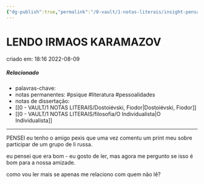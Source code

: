 ```yaml
---
{"dg-publish":true,"permalink":"/0-vault/1-notas-literais/insight-pensamento-e-meditacao/lendo-irmaos-karamazov/","tags":["psique","literatura","pessoalidades"],"dgHomeLink":true,"dgShowLocalGraph":true,"dgShowFileTree":true,"dgEnableSearch":true}
---
```


# LENDO IRMAOS KARAMAZOV
criado em: 18:16 2022-08-09

##### Relacionado
- palavras-chave: 
- notas permanentes: #psique #literatura #pessoalidades 
- notas de dissertação:
- [[0 - VAULT/1 NOTAS LITERAIS/Dostoiévski, Fiodor\|Dostoiévski, Fiodor]]
- [[0 - VAULT/1 NOTAS LITERAIS/filosofia/O Individualista\|O Individualista]]

---
PENSEI
eu tenho o amigo pexis que uma vez comentu um print meu sobre participar de um grupo de li russa.

eu pensei que era bom - eu gosto de ler, mas agora me pergunto se isso é bom para  a nossa amizade. 

como vou ler mais se apenas me relaciono com quem não lê?